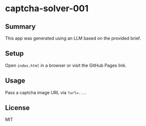 # captcha-solver-001

## Summary
This app was generated using an LLM based on the provided brief.

## Setup
Open `index.html` in a browser or visit the GitHub Pages link.

## Usage
Pass a captcha image URL via `?url=...`.

## License
MIT
